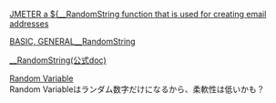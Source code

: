 [JMETER a ${__RandomString function that is used for creating email addresses](https://stackoverflow.com/questions/30530652/jmeter-a-randomstring-function-that-is-used-for-creating-email-addresses)

[BASIC, GENERAL__RandomString](https://jmetervn.com/2017/07/18/__randomstring/)

[__RandomString(公式doc)](https://jmeter.apache.org/usermanual/functions.html#__RandomString)

[Random Variable](http://sy5.sakura.ne.jp/jmeter/ref/configurationelements/randomvariable.html)  
Random Variableはランダム数字だけになるから、柔軟性は低いかも？

